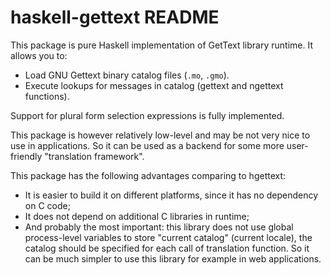 haskell-gettext README
======================

This package is pure Haskell implementation of GetText library runtime.
It allows you to:

* Load GNU Gettext binary catalog files (`.mo`, `.gmo`).
* Execute lookups for messages in catalog (gettext and ngettext functions).

Support for plural form selection expressions is fully implemented.

This package is however relatively low-level and may be not very nice to
use in applications. So it can be used as a backend for some more user-friendly
"translation framework".

This package has the following advantages comparing to hgettext:

* It is easier to build it on different platforms, since it has no dependency on 
  C code;
* It does not depend on additional C libraries in runtime;
* And probably the most important: this library does not use global process-level
  variables to store "current catalog" (current locale), the catalog should be
  specified for each call of translation function. So it can be much simpler to
  use this library for example in web applications.

